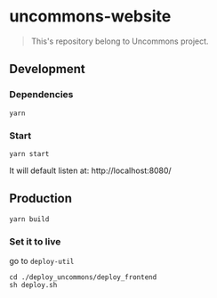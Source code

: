 # uncommons-website

> This's repository belong to Uncommons project.

## Development

### Dependencies

```
yarn
```

### Start

```
yarn start
```

It will default listen at: http://localhost:8080/

## Production

```
yarn build
```

### Set it to live

go to `deploy-util`

```
cd ./deploy_uncommons/deploy_frontend
sh deploy.sh
```
